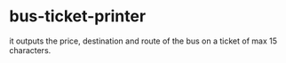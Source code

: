 # bus-ticket-printer
it outputs the price, destination and route of the bus on a ticket of max 15 characters.
